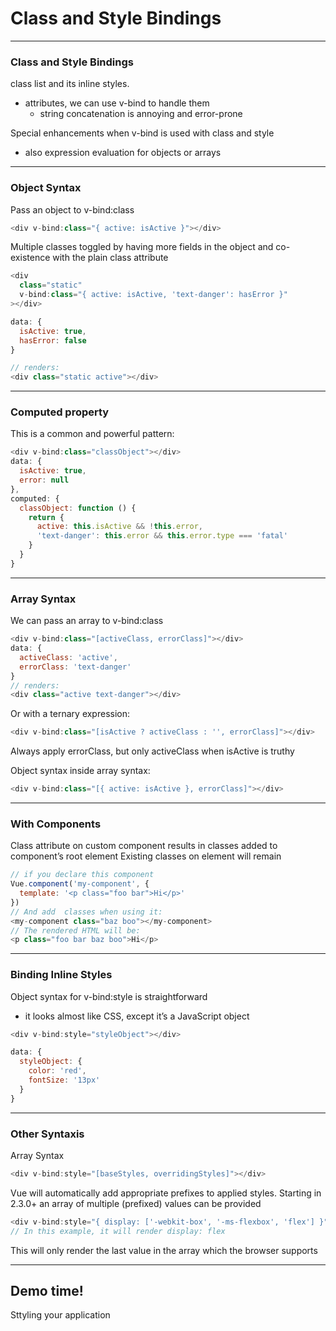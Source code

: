 # Class and Style Bindings

---
### Class and Style Bindings
class list and its inline styles. 
- attributes, we can use v-bind to handle them
  - string concatenation is annoying and error-prone

Special enhancements when v-bind is used with class and style
- also expression evaluation for objects or arrays

---
### Object Syntax
Pass an object to v-bind:class 
```js
<div v-bind:class="{ active: isActive }"></div>
```
Multiple classes toggled by having more fields in the object 
and co-existence with the plain class attribute
```js
<div
  class="static"
  v-bind:class="{ active: isActive, 'text-danger': hasError }"
></div>

data: {
  isActive: true,
  hasError: false
}

// renders:
<div class="static active"></div>
```

---
### Computed property
This is a common and powerful pattern:
```js
<div v-bind:class="classObject"></div>
data: {
  isActive: true,
  error: null
},
computed: {
  classObject: function () {
    return {
      active: this.isActive && !this.error,
      'text-danger': this.error && this.error.type === 'fatal'
    }
  }
}
```

---
### Array Syntax
We can pass an array to v-bind:class 
```js
<div v-bind:class="[activeClass, errorClass]"></div>
data: {
  activeClass: 'active',
  errorClass: 'text-danger'
}
// renders:
<div class="active text-danger"></div>
```

Or with a ternary expression:
```js
<div v-bind:class="[isActive ? activeClass : '', errorClass]"></div>
```
Always apply errorClass, but only activeClass when isActive is truthy

Object syntax inside array syntax:
```js
<div v-bind:class="[{ active: isActive }, errorClass]"></div>
```

---
### With Components

Class attribute on custom component results in 
classes added to component’s root element
Existing classes on element will remain
```js
// if you declare this component
Vue.component('my-component', {
  template: '<p class="foo bar">Hi</p>'
})
// And add  classes when using it:
<my-component class="baz boo"></my-component>
// The rendered HTML will be:
<p class="foo bar baz boo">Hi</p>
```

---
### Binding Inline Styles
Object syntax for v-bind:style is straightforward 
- it looks almost like CSS, except it’s a JavaScript object
```js
<div v-bind:style="styleObject"></div>

data: {
  styleObject: {
    color: 'red',
    fontSize: '13px'
  }
}
```

---
### Other Syntaxis
Array Syntax
```js
<div v-bind:style="[baseStyles, overridingStyles]"></div>
```

Vue will automatically add appropriate prefixes to applied styles.
Starting in 2.3.0+ an array of multiple (prefixed) values can be provided
```js
<div v-bind:style="{ display: ['-webkit-box', '-ms-flexbox', 'flex'] }"></div>
// In this example, it will render display: flex 
```
This will only render the last value in the array which the browser supports

---

<!-- .slide: data-background="url('images/demo.jpg')" data-background-size="cover" --> 
<!-- .slide: class="lab" -->
## Demo time!
Sttyling your application




